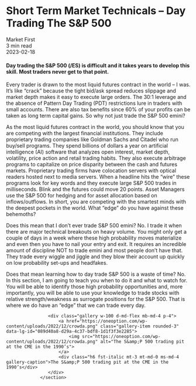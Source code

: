 
<div class="bg-secondary">
<h1 class="py-5 ms-3 ms-md-4 my-0">Short Term Market Technicals – Day Trading The S&amp;P 500</h1>
</div>
<div class="d-flex align-items-center flex-wrap text-muted ps-3 ps-md-4 py-3 border-top border-bottom">
<div class="border-end pe-3 me-3">
<span class="badge bg-faded-primary text-primary">
Market First </span>
</div>
<div class="fs-sm pe-3 border-end me-3">3 min read</div>
<div class="fs-sm">
2023-02-18 </div>
</div>
<section class="px-3 px-md-4 py-4">
<h4 class="wp-block-heading">Day trading the S&amp;P 500 (/ES) is difficult and it takes years to develop this skill. Most traders never get to that point.</h4>
<p>Every trader is drawn to the most liquid futures contract in the world – I was. It’s like “crack” because the tight bid/ask spread reduces slippage and market depth makes it easy to execute large orders. The 30:1 leverage and the absence of Pattern Day Trading (PDT) restrictions lure in traders with small accounts. There are also tax benefits since 60% of your profits can be taken as long term capital gains. So why not just trade the S&amp;P 500 emini?</p>
<p>As the most liquid futures contract in the world, you should know that you are competing with the largest financial institutions. They include proprietary trading companies like Goldman Sachs and Citadel who run buy/sell programs. They spend billions of dollars a year on artificial intelligence (AI) software that analyzes open interest, market depth, volatility, price action and retail trading habits. They also execute arbitrage programs to capitalize on price disparity between the cash and futures markets. Proprietary trading firms have colocation servers with optical readers hosted next to media servers. When a headline hits the “wire” these programs look for key words and they execute large S&amp;P 500 trades in milliseconds. Blink and the futures could move 20 points. Asset Managers use the S&amp;P 500 for hedging and for asset allocation based on inflows/outflows. In short, you are competing with the smartest minds with the deepest pockets in the world. What “edge” do you have against these behemoths? </p>
<p>Does this mean that I don’t ever trade S&amp;P 500 emini? No. I trade it when there are major technical breakouts on heavy volume. You might only get a couple of days in a week where these high probability moves materialize and even then you have to nail your entry and exit. It requires an incredible amount of discipline NOT to trade emini and most people don’t have that. They trade every wiggle and jiggle and they blow their account up quickly on low probability set-ups and headfakes.</p>
<p>Does that mean learning how to day trade S&amp;P 500 is a waste of time? No. In this section, I am going to teach you when to do it and what to watch for. You will be able to identify those high probability opportunities and, more importantly, you will be able to use your knowledge to trade stocks with relative strength/weakness as surrogate positions for the S&amp;P 500. That is where we do have an “edge” that we can trade every day. </p>

                    <div class="gallery w-100 d-md-flex mb-md-4 p-4">
                        <a href="https://oneoption.com/wp-content/uploads/2022/12/crowda.png" class="gallery-item rounded-3" data-lg-id="089d40a8-d29a-4c37-bdf8-1d1f3f3e2285">
                            <img src="https://oneoption.com/wp-content/uploads/2022/12/crowda.png" alt="The S&amp;P 500 trading pit at the CME in the 1990’s">
                        </a>
                        <div class="h6 fst-italic mt-3 mt-md-0 ms-md-4 gallery-caption">The S&amp;P 500 trading pit at the CME in the 1990’s</div>
                    </div>
                 </section>
